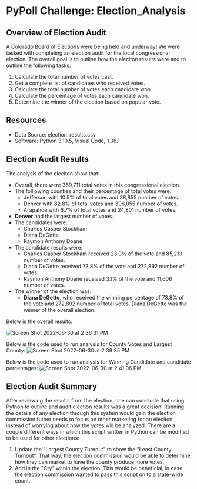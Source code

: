 # PyPoll Challenge: Election_Analysis

## Overview of Election Audit
A Colorado Board of Elections were being held and underway! We were tasked with completing an election audit for the local congressional election. The overall goal is to outline how the eleciton results were and to outline the following tasks:

1. Calculate the total number of votes cast.
2. Get a complete list of candidates who received votes.
3. Calculate the total number of votes each candidate won.
4. Calculate the percentage of votes each candidate won.
5. Determine the winner of the election based on popular vote.

## Resources
- Data Source: election_results.csv
- Software: Python 3.10.5, Visual Code, 1.38.1

## Election Audit Results
The analysis of the eleciton show that:
- Overall, there were 369,711 total votes in this congressional election.
- The folllowing counties and their percentage of total votes were:
  - Jefferson with 10.5% of total votes and 38,855 number of votes.
  - Denver with 82.8% of total votes and 306,055 number of votes.
  - Arapahoe with 6.7% of total votes and 24,801 number of votes.
- **Denver** had the largest number of votes.
- The candidates were:
  - Charles  Casper Stockham
  - Diana DeGette
  - Raymon Anthony Doane
- The candidate results were:
  - Charles Casper Stockham received 23.0% of the vote and 85,213 number of votes.
  - Diana DeGette received 73.8% of the vote and 272,892 number of votes.
  - Raymon Anthony Doane received 3.1% of the vote and 11,606 number of votes.
- The winner of the election was:
  - **Diana DeGette**, who received the winning percentage of 73.8% of the vote and 272,892 number of total votes. Diana DeGette was the winner of the overall election.

Below is the overall results:

![Screen Shot 2022-06-30 at 2 36 31 PM](https://user-images.githubusercontent.com/106715923/176753076-b8aa1d8a-dbbf-45c5-9e8c-533b98b2246d.png)


Below is the code used to run analysis for County Votes and Largest County:
![Screen Shot 2022-06-30 at 2 39 35 PM](https://user-images.githubusercontent.com/106715923/176753497-cbb3abe4-c5c6-4fbb-ad75-f056f0a9d86c.png)


Below is the code used to run analysis for Winning Candidate and candidate percentages:
![Screen Shot 2022-06-30 at 2 41 06 PM](https://user-images.githubusercontent.com/106715923/176753937-e09b5b83-893b-45f7-8eb0-fd69966f3025.png)


## Election Audit Summary
After reviewing the results from the election, one can conclude that using Python to outline and audit election results was a great decision! Running the details of any election through this system would gain the election commission futher needs to focus on other marketing for an eleciton instead of worrying about how the votes will be analyzed. There are a couple different ways in which this script written in Python can be modified to be used for other elections:
1. Update the "Largest County Turnout" to show the "Least County Turnout". That way, the election commission would be able to determine how they can market to have the county produce more votes.
2. Add in the "Cty" within the election. This would be beneficial, in case the election commission wanted to pass this script on to a state-wide count.
